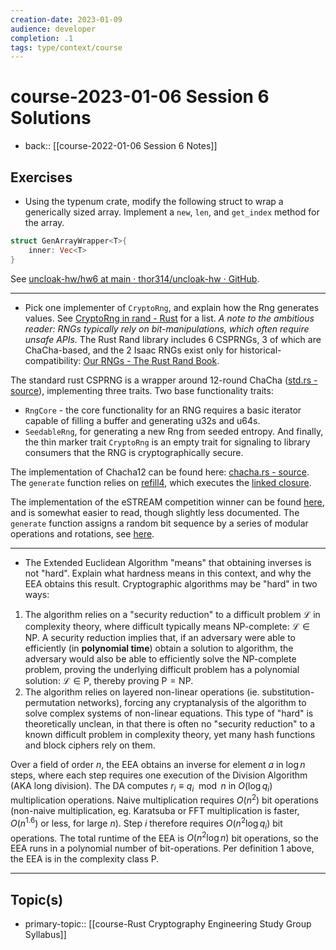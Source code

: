 ```yaml
---
creation-date: 2023-01-09
audience: developer
completion: .1
tags: type/context/course
---
```

# course-2023-01-06 Session 6 Solutions
- back:: [[course-2022-01-06 Session 6 Notes]]

## Exercises
- Using the typenum crate, modify the following struct to wrap a generically sized array. Implement a `new`, `len`, and `get_index` method for the array.
```rust
struct GenArrayWrapper<T>{
    inner: Vec<T>
}
```
See [uncloak-hw/hw6 at main · thor314/uncloak-hw · GitHub](https://github.com/thor314/uncloak-hw/tree/main/hw6).

---

- Pick one implementer of `CryptoRng`, and explain how the Rng generates values. See [CryptoRng in rand - Rust](https://rust-random.github.io/rand/rand/trait.CryptoRng.html) for a list.
*A note to the ambitious reader: RNGs typically rely on bit-manipulations, which often require unsafe APIs.*
The Rust Rand library includes 6 CSPRNGs, 3 of which are ChaCha-based, and the 2 Isaac RNGs exist only for historical-compatibility: [Our RNGs - The Rust Rand Book](https://rust-random.github.io/book/guide-rngs.html#cryptographically-secure-pseudo-random-number-generators-csprngs).

The standard rust CSPRNG is a wrapper around 12-round ChaCha ([std.rs - source](https://rust-random.github.io/rand/src/rand/rngs/std.rs.html#34)), implementing three traits. Two base functionality traits:
- `RngCore` - the core functionality for an RNG requires a basic iterator capable of filling a buffer and generating u32s and u64s.
- `SeedableRng`, for generating a new Rng from seeded entropy.
And finally, the thin marker trait `CryptoRng` is an empty trait for signaling to library consumers that the RNG is cryptographically secure.

The implementation of Chacha12 can be found here: [chacha.rs - source](https://docs.rs/rand_chacha/0.3.1/src/rand_chacha/chacha.rs.html#70). The `generate` function relies on [refill4](https://github.com/rust-random/rand/blob/master/rand_chacha/src/guts.rs#L78), which executes the [linked closure](https://docs.rs/rand_chacha/0.3.1/src/rand_chacha/chacha.rs.html#91).

The implementation of the eSTREAM competition winner can be found [here](https://docs.rs/rand_hc/latest/src/rand_hc/hc128.rs.html#122), and is somewhat easier to read, though slightly less documented. The `generate` function assigns a random bit sequence by a series of modular operations and rotations, see [here](https://docs.rs/rand_hc/latest/src/rand_hc/hc128.rs.html#138).

---

- The Extended Euclidean Algorithm "means" that obtaining inverses is not "hard". Explain what hardness means in this context, and why the EEA obtains this result.
Cryptographic algorithms may be "hard" in two ways:
1. The algorithm relies on a "security reduction" to a difficult problem $\mathcal L$ in complexity theory, where difficult typically means NP-complete: $\mathcal L\in \mathsf {NP}$. A security reduction implies that, if an adversary were able to efficiently (in **polynomial time**) obtain a solution to algorithm, the adversary would also be able to efficiently solve the NP-complete problem, proving the underlying difficult problem has a polynomial solution: $\mathcal L\in \mathsf P$, thereby proving $\mathsf P=\mathsf {NP}$.
2. The algorithm relies on layered non-linear operations (ie. substitution-permutation networks), forcing any cryptanalysis of the algorithm to solve complex systems of non-linear equations. This type of "hard" is theoretically unclean, in that there is often no "security reduction" to a known difficult problem in complexity theory, yet many hash functions and block ciphers rely on them.

Over a field of order $n$, the EEA obtains an inverse for element $a$ in $\log n$ steps, where each step requires one execution of the Division Algorithm (AKA long division). The DA computes $r_i \equiv q_i \mod n$ in $O(\log q_i)$ multiplication operations. Naive multiplication requires $O(n^2)$ bit operations (non-naive multiplication, eg. Karatsuba or FFT multiplication is faster, $O(n^{1.6})$ or less, for large $n$). Step $i$ therefore requires $O(n^2\log q_i)$ bit operations. The total runtime of the EEA is $O(n^2\log n)$ bit operations, so the EEA runs in a polynomial number of bit-operations. Per definition 1 above, the EEA is in the complexity class $\mathsf P$.

---
## Topic(s)
- primary-topic:: [[course-Rust Cryptography Engineering Study Group Syllabus]]
